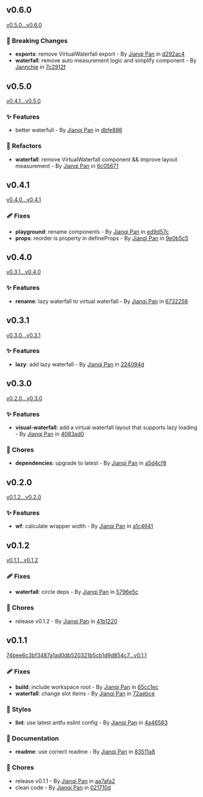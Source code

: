 ## v0.6.0

[v0.5.0...v0.6.0](https://github.com/jannchie/vue-wf/compare/v0.5.0...v0.6.0)

### :rocket: Breaking Changes

- **exports**: remove VirtualWaterfall export - By [Jianqi Pan](mailto:jannchie@gmail.com) in [d292ac4](https://github.com/jannchie/vue-wf/commit/d292ac4)
- **waterfall**: remove auto measurement logic and simplify component - By [Jannchie](mailto:jannchie@gmail.com) in [7c2912f](https://github.com/jannchie/vue-wf/commit/7c2912f)

## v0.5.0

[v0.4.1...v0.5.0](https://github.com/jannchie/vue-wf/compare/v0.4.1...v0.5.0)

### :sparkles: Features

- better waterfull - By [Jianqi Pan](mailto:jannchie@gmail.com) in [dbfe886](https://github.com/jannchie/vue-wf/commit/dbfe886)

### :art: Refactors

- **waterfall**: remove VirtualWaterfall component && improve layout measurement - By [Jianqi Pan](mailto:jannchie@gmail.com) in [6c05671](https://github.com/jannchie/vue-wf/commit/6c05671)

## v0.4.1

[v0.4.0...v0.4.1](https://github.com/jannchie/vue-wf/compare/v0.4.0...v0.4.1)

### :adhesive_bandage: Fixes

- **playground**: rename components - By [Jianqi Pan](mailto:jannchie@gmail.com) in [ed9d57c](https://github.com/jannchie/vue-wf/commit/ed9d57c)
- **props**: reorder is property in defineProps - By [Jianqi Pan](mailto:jannchie@gmail.com) in [9e0b5c5](https://github.com/jannchie/vue-wf/commit/9e0b5c5)

## v0.4.0

[v0.3.1...v0.4.0](https://github.com/jannchie/vue-wf/compare/v0.3.1...v0.4.0)

### :sparkles: Features

- **rename**: lazy waterfall to virtual waterfall - By [Jianqi Pan](mailto:jannchie@gmail.com) in [6732258](https://github.com/jannchie/vue-wf/commit/6732258)

## v0.3.1

[v0.3.0...v0.3.1](https://github.com/jannchie/vue-wf/compare/v0.3.0...v0.3.1)

### :sparkles: Features

- **lazy**: add lazy waterfall - By [Jianqi Pan](mailto:jannchie@gmail.com) in [224094d](https://github.com/jannchie/vue-wf/commit/224094d)

## v0.3.0

[v0.2.0...v0.3.0](https://github.com/jannchie/vue-wf/compare/v0.2.0...v0.3.0)

### :sparkles: Features

- **visual-waterfall**: add a virtual waterfall layout that supports lazy loading - By [Jianqi Pan](mailto:jannchie@gmail.com) in [4083ad0](https://github.com/jannchie/vue-wf/commit/4083ad0)

### :wrench: Chores

- **dependencies**: upgrade to latest - By [Jianqi Pan](mailto:jannchie@gmail.com) in [a5d4cf8](https://github.com/jannchie/vue-wf/commit/a5d4cf8)

## v0.2.0

[v0.1.2...v0.2.0](https://github.com/jannchie/vue-wf/compare/v0.1.2...v0.2.0)

### :sparkles: Features

- **wf**: calculate wrapper width - By [Jianqi Pan](mailto:jannchie@gmail.com) in [a1c4641](https://github.com/jannchie/vue-wf/commit/a1c4641)

## v0.1.2

[v0.1.1...v0.1.2](https://github.com/jannchie/vue-wf/compare/v0.1.1...v0.1.2)

### :adhesive_bandage: Fixes

- **waterfall**: circle deps - By [Jianqi Pan](mailto:jannchie@gmail.com) in [5796e5c](https://github.com/jannchie/vue-wf/commit/5796e5c)

### :wrench: Chores

- release v0.1.2 - By [Jianqi Pan](mailto:jannchie@gmail.com) in [41b1220](https://github.com/jannchie/vue-wf/commit/41b1220)

## v0.1.1

[74bee6c3bf3487a1ad0db520321b5cb1d9d854c7...v0.1.1](https://github.com/jannchie/vue-wf/compare/74bee6c3bf3487a1ad0db520321b5cb1d9d854c7...v0.1.1)

### :adhesive_bandage: Fixes

- **build**: include workspace root - By [Jianqi Pan](mailto:jannchie@gmail.com) in [65cc1ec](https://github.com/jannchie/vue-wf/commit/65cc1ec)
- **waterfall**: change slot items - By [Jianqi Pan](mailto:jannchie@gmail.com) in [72aebce](https://github.com/jannchie/vue-wf/commit/72aebce)

### :lipstick: Styles

- **lint**: use latest antfu eslint config - By [Jianqi Pan](mailto:jannchie@gmail.com) in [4a46583](https://github.com/jannchie/vue-wf/commit/4a46583)

### :memo: Documentation

- **readme**: use correct readme - By [Jianqi Pan](mailto:jannchie@gmail.com) in [83511a8](https://github.com/jannchie/vue-wf/commit/83511a8)

### :wrench: Chores

- release v0.1.1 - By [Jianqi Pan](mailto:jannchie@gmail.com) in [aa7afa2](https://github.com/jannchie/vue-wf/commit/aa7afa2)
- clean code - By [Jianqi Pan](mailto:jannchie@gmail.com) in [021710d](https://github.com/jannchie/vue-wf/commit/021710d)
